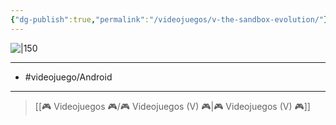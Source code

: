 ```yaml
---
{"dg-publish":true,"permalink":"/videojuegos/v-the-sandbox-evolution/"}
---
```



![|150](https://images.igdb.com/igdb/image/upload/t_cover_big/co5uu0.jpg)

---

- #videojuego/Android 

---

> [[🎮 Videojuegos 🎮/🎮 Videojuegos (V) 🎮\|🎮 Videojuegos (V) 🎮]]